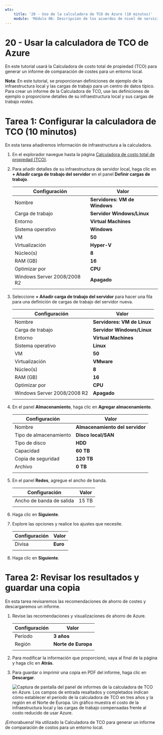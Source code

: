 ```yaml
---
wts:
    title: '20 - Uso de la calculadora de TCO de Azure (10 minutos)'
    module: 'Módulo 06: Descripción de los acuerdos de nivel de servicio y la administración de costos de Azure'
---
```

# 20 - Usar la calculadora de TCO de Azure


En este tutorial usará la Calculadora de costo total de propiedad (TCO) para generar un informe de comparación de costes para un entorno local.

**Nota**: En este tutorial, se proporcionan definiciones de ejemplo de la infraestructura local y las cargas de trabajo para un centro de datos típico. Para crear un informe de la Calculadora de TCO, use las definiciones de ejemplo o proporcione detalles de su infraestructura local y sus cargas de trabajo *reales*.

# Tarea 1: Configurar la calculadora de TCO (10 minutos)

En esta tarea añadiremos información de infraestructura a la calculadora. 

1. En el explorador navegue hasta la página [Calculadora de costo total de propiedad (TCO)](https://azure.microsoft.com/es-es/pricing/tco/calculator/).

2. Para añadir detalles de su infraestructura de servidor local, haga clic en **+ Añadir carga de trabajo del servidor** en el panel **Definir cargas de trabajo**.

    | Configuración | Valor |
    | -- | -- |
    | Nombre | **Servidores: VM de Windows** |
    | Carga de trabajo | **Servidor Windows/Linux** |
    | Entorno | **Virtual Machines** |
    | Sistema operativo | **Windows** |  
    | VM | **50** |
    | Virtualización | **Hyper-V** |
    | Núcleo(s) | **8**|
    | RAM (GB) | **16** |
    | Optimizar por | **CPU** |
    | Windows Server 2008/2008 R2 | **Apagado** |
    | | |

3. Seleccione **+ Añadir carga de trabajo del servidor** para hacer una fila para una definición de cargas de trabajo del servidor nueva. 

    | Configuración | Valor |
    | -- | -- |
    | Nombre | **Servidores: VM de Linux** |
    | Carga de trabajo | **Servidor Windows/Linux** |
    | Entorno | **Virtual Machines** |
    | Sistema operativo | **Linux** |  
    | VM | **50** |
    | Virtualización | **VMware** |
    | Núcleo(s) | **8**|
    | RAM (GB) | **16** |
    | Optimizar por | **CPU** |
    | Windows Server 2008/2008 R2 | **Apagado** |
    | | |

4. En el panel **Almacenamiento**, haga clic en **Agregar almacenamiento**.

    | Configuración | Valor |
    | -- | -- |
    | Nombre | **Almacenamiento del servidor** |
    | Tipo de almacenamiento | **Disco local/SAN** |
    | Tipo de disco | **HDD** |
    | Capacidad | **60 TB** |  
    | Copia de seguridad | **120 TB** |
    | Archivo | **0 TB** |
    | | |

5. En el panel **Redes**, agregue el ancho de banda. 

    | Configuración | Valor |
    | -- | -- |
    | Ancho de banda de salida | 15 TB|
    | | |

6. Haga clic en **Siguiente**.

7. Explore las opciones y realice los ajustes que necesite. 

    | Configuración | Valor |
    | -- | -- |
    | Divisa | **Euro** |
    | | |

8. Haga clic en **Siguiente**.

# Tarea 2: Revisar los resultados y guardar una copia

En esta tarea revisaremos las recomendaciones de ahorro de costes y descargaremos un informe. 

1. Revise las recomendaciones y visualizaciones de ahorro de Azure.

    | Configuración | Valor |
    | -- | -- |
    | Período| **3 años** |
    | Región | **Norte de Europa** |
    | | |


2. Para modificar la información que proporcionó, vaya al final de la página y haga clic en **Atrás**. 

3. Para guardar o imprimir una copia en PDF del informe, haga clic en **Descargar**.

    ![Captura de pantalla del panel de informes de la calculadora de TCO en Azure. Los campos de entrada resaltados y completados indican cómo establecer el período de la calculadora de TCO en tres años y la región en el Norte de Europa. Un gráfico muestra el costo de la infraestructura local y las cargas de trabajo compensadas frente al costo reducido de usar Azure.](../images/2001.png)

¡Enhorabuena! Ha utilizado la Calculadora de TCO para generar un informe de comparación de costos para un entorno local.
